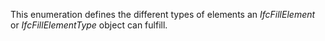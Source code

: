 This enumeration defines the different types of elements an _IfcFillElement_ or _IfcFillElementType_ object can fulfill.
